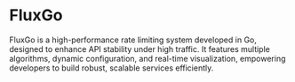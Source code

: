 # FluxGo
FluxGo is a high-performance rate limiting system developed in Go, designed to enhance API stability under high traffic. It features multiple algorithms, dynamic configuration, and real-time visualization, empowering developers to build robust, scalable services efficiently.
